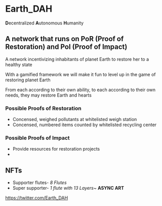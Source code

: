 # Earth_DAH
**D**ecentralized **A**utonomous **H**umanity
## A network that runs on **P**o**R** (**P**roof of **R**estoration) and **P**o**I** (**P**roof of **I**mpact)

A network incentivizing inhabitants of planet Earth to restore her to a healthy state

With a gamified framework we will make it fun to level up in the game of restoring planet Earth

From each according to their own ability, to each according to their own needs, they may restore Earth and hearts

### Possible **P**roofs of **R**estoration
* Concensed, weighed pollutants at whitelisted weigh station
* Concensed, numbered items counted by whitelisted recycling center

### Possible **P**roofs of **I**mpact
* Provide resources for restoration projects
* 

## NFTs

- Supporter flutes- *8 Flutes*
- Super supporter- *1 flute with 13 Layers~* **ASYNC ART**




https://twitter.com/Earth_DAH
